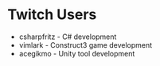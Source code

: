 # Twitch Users

* csharpfritz - C# development
* vimlark - Construct3 game development
* acegikmo - Unity tool development
